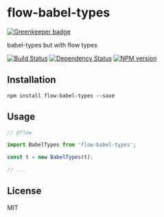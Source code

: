 # flow-babel-types

[![Greenkeeper badge](https://badges.greenkeeper.io/ForbesLindesay/flow-babel-types.svg)](https://greenkeeper.io/)

babel-types but with flow types

[![Build Status](https://img.shields.io/travis/ForbesLindesay/flow-babel-types/master.svg)](https://travis-ci.org/ForbesLindesay/flow-babel-types)
[![Dependency Status](https://img.shields.io/david/ForbesLindesay/flow-babel-types/master.svg)](http://david-dm.org/ForbesLindesay/flow-babel-types)
[![NPM version](https://img.shields.io/npm/v/flow-babel-types.svg)](https://www.npmjs.org/package/flow-babel-types)

## Installation

```
npm install flow-babel-types --save
```

## Usage

```js
// @flow

import BabelTypes from 'flow-babel-types';

const t = new BabelTypes(t);

// ...
```

## License

MIT

